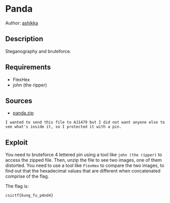 # Panda
Author: [ashikka](https://github.com/ashikka)

## Description

Steganography and bruteforce.

## Requirements 

- FlexHex
- john (the ripper)

## Sources

- [panda.zip](./panda.zip)


```
I wanted to send this file to AJ1479 but I did not want anyone else to see what's inside it, so I protected it with a pin.
```


## Exploit

You need to bruteforce 4 lettered pin using a tool like `john (the ripper)` to access the zipped file. Then, unzip the file to see two images, one of them distorted. You need to use a tool like `FlexHex` to compare the two images, to find out that the hexadecimal values that are different when concatenated comprise of the flag.

The flag is:

```
csictf{kung_fu_p4nd4}
```